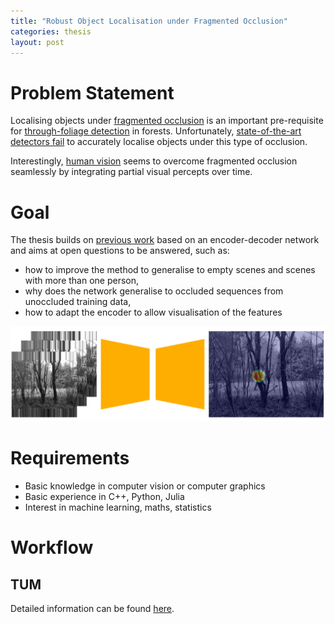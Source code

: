 ```yaml
---
title: "Robust Object Localisation under Fragmented Occlusion"
categories: thesis
layout: post
---
```


# Problem Statement
Localising objects under [fragmented occlusion](https://doi.org/10.1006/cviu.1996.0006) is an important pre-requisite for [through-foliage detection](https://link.springer.com/chapter/10.1007/978-3-030-69460-9_16) in forests. Unfortunately, [state-of-the-art detectors fail](https://www.doi.org/10.3217/978-3-85125-752-6-23) to accurately localise objects under this type of occlusion.

Interestingly, [human vision](https://doi.org/10.1177%2F20416695211062625) seems to overcome fragmented occlusion seamlessly by integrating partial visual percepts over time. 

# Goal
The thesis builds on [previous work](https://doi.org/10.1109/AVSS52988.2021.9663791) based on an encoder-decoder network and aims at open questions to be answered, such as:
* how to improve the method to generalise to empty scenes and scenes with more than one person,
* why does the network generalise to occluded sequences from unoccluded training data,
* how to adapt the encoder to allow visualisation of the features

![Localisaion](/assets/images/localisation.png)

# Requirements
* Basic knowledge in computer vision or computer graphics
* Basic experience in C++, Python, Julia
* Interest in machine learning, maths, statistics

# Workflow
## TUM
Detailed information can be found [here](https://www.cit.tum.de/cit/studium/studierende/abschlussarbeit-abschluss/).
